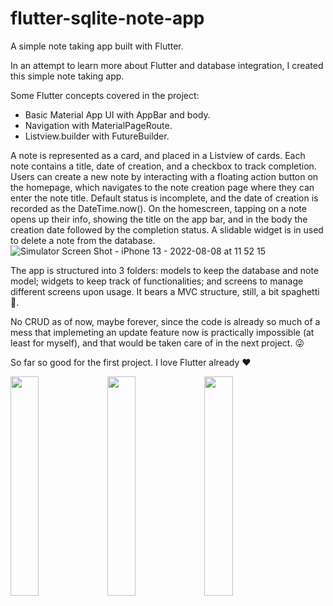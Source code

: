 # flutter-sqlite-note-app
A simple note taking app built with Flutter.

In an attempt to learn more about Flutter and database integration, I created this simple note taking app.

Some Flutter concepts covered in the project:
- Basic Material App UI with AppBar and body.
- Navigation with MaterialPageRoute.
- Listview.builder with FutureBuilder.

A note is represented as a card, and placed in a Listview of cards. Each note contains a title, date of creation, and a checkbox to track completion. Users can create a new note by interacting with a floating action button on the homepage, which navigates to the note creation page where they can enter the note title. Default status is incomplete, and the date of creation is recorded as the DateTime.now(). On the homescreen, tapping on a note opens up their info, showing the title on the app bar, and in the body the creation date followed by the completion status. A slidable widget is in used to delete a note from the database.![Simulator Screen Shot - iPhone 13 - 2022-08-08 at 11 52 15](https://user-images.githubusercontent.com/49779365/183342705-622c2d7b-aad1-453c-98e6-0efb1b36a6ed.png)


The app is structured into 3 folders: models to keep the database and note model; widgets to keep track of functionalities; and screens to manage different screens upon usage. It bears a MVC structure, still, a bit spaghetti 🍝.

No CRUD as of now, maybe forever, since the code is already so much of a mess that implemeting an update feature now is practically impossible (at least for myself), and that would be taken care of in the next project. 😜

So far so good for the first project. I love Flutter already ❤️ 

<img src="https://user-images.githubusercontent.com/49779365/183342029-9e9cfe90-454c-45c6-b91f-04b0254f6af5.png" width=30% height=30%>
<img src="https://user-images.githubusercontent.com/49779365/183342607-c1025312-61fb-447f-8ee5-5077a933690f.png" width=30% height=30%>
<img src="https://user-images.githubusercontent.com/49779365/183342726-ac16f3f9-4eb1-4f71-9133-0e37ce0110b2.png" width=30% height=30%>
